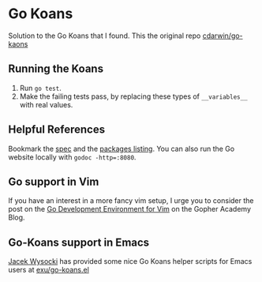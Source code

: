 # Go Koans

Solution to the Go Koans that I found. This the original repo [cdarwin/go-kaons](https://github.com/cdarwin/go-koans)


## Running the Koans

1. Run `go test`.
1. Make the failing tests pass, by replacing these types of `__variables__` with real values.


## Helpful References

Bookmark the [spec](http://golang.org/ref/spec) and the [packages listing](http://golang.org/pkg/).
You can also run the Go website locally with `godoc -http=:8080`.

## Go support in Vim

If you have an interest in a more fancy vim setup, I urge you to consider
the post on the [Go Development Environment for Vim](https://blog.gopheracademy.com/vimgo-development-environment/)
on the Gopher Academy Blog.

## Go-Koans support in Emacs

[Jacek Wysocki](https://github.com/exu) has provided some nice Go Koans helper
scripts for Emacs users at [exu/go-koans.el](https://github.com/exu/go-koans.el)

